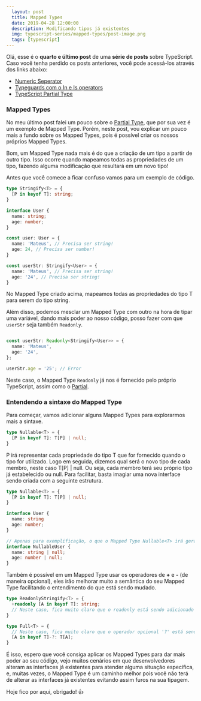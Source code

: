 ```yaml
---
  layout: post
  title: Mapped Types
  date: 2019-04-28 12:00:00
  description: Modificando tipos já existentes
  img: typescript-series/mapped-types/post-image.png
  tags: [typescript] 
---
```


Olá, esse é o **quarto e último post** de uma **série de posts** sobre TypeScript.
Caso você tenha perdido os posts anteriores, você pode acessá-los através dos links abaixo:
  * [Numeric Seperator](/typescript-numeric-separator)  
  * [Typeguards com o In e Is operators](/typescript-typeguards-in-is/)
  * [TypeScript Partial Type](/typescript-partial-type/)


### Mapped Types

No meu último post falei um pouco sobre o [Partial Type](/typescript-partial-type/), que por sua vez é um exemplo de Mapped Type. Porém, neste post, vou explicar um pouco mais a fundo sobre os Mapped Types, pois é possível criar os nossos próprios Mapped Types.

Bom, um Mapped Type nada mais é do que a criação de um tipo a partir de outro tipo. Isso ocorre quando mapeamos todas as propriedades de um tipo, fazendo alguma modificação que resultará em um novo tipo! 

Antes que você comece a ficar confuso vamos para um exemplo de código.

```typescript
type Stringify<T> = {
  [P in keyof T]: string;
}

interface User {
  name: string;
  age: number;
}

const user: User = {
  name: 'Mateus', // Precisa ser string!
  age: 24, // Precisa ser number!
}

const userStr: Stringify<User> = {
  name: 'Mateus', // Precisa ser string!
  age: '24', // Precisa ser string!
}
```

No Mapped Type criado acima, mapeamos todas as propriedades do tipo T para serem do tipo string.

Além disso, podemos mesclar um Mapped Type com outro na hora de tipar uma variável, dando mais poder ao nosso código, posso fazer com que `userStr` seja também `Readonly`.

```typescript

const userStr: Readonly<Stringify<User>> = {
  name: 'Mateus',
  age: '24',
};

userStr.age = '25'; // Error
```

Neste caso, o Mapped Type `Readonly` já nos é fornecido pelo próprio TypeScript, assim como o [Partial](/typescript-partial-type/).

### Entendendo a sintaxe do Mapped Type

Para começar, vamos adicionar alguns Mapped Types para explorarmos mais a sintaxe.

```typescript
type Nullable<T> = {
  [P in keyof T]: T[P] | null;
}
```

P irá representar cada propriedade do tipo T que for fornecido quando o tipo for utilizado. Logo em seguida, dizemos qual será o novo tipo de cada membro, neste caso T[P] | null. Ou seja, cada membro terá seu próprio tipo já estabelecido ou null.
Para facilitar, basta imagiar uma nova interface sendo criada com a seguinte estrutura.

```typescript
type Nullable<T> = {
  [P in keyof T]: T[P] | null;
}

interface User {
  name: string
  age: number;
}

// Apenas para exemplificação, o que o Mapped Type Nullable<T> irá gerar é equivalente a interface abaixo:
interface NullableUser {
  name: string | null;
  age: number | null;
}
```

Também é possível em um Mapped Type usar os operadores de **+** e **-** (de maneira opcional), eles irão melhorar muito a semântica do seu Mapped Type facilitando o entendimento do que está sendo mudado.

```typescript
type ReadonlyStringify<T> = {
  +readonly [A in keyof T]: string;
  // Neste caso, fica muito claro que o readonly está sendo adicionado ao tipo.
}

type Full<T> = {
  // Neste caso, fica muito claro que o operador opcional '?' está sendo removido.
  [A in keyof T]-?: T[A];
}
```

É isso, espero que você consiga aplicar os Mapped Types para dar mais poder ao seu código, vejo muitos cenários em que desenvolvedores alteram as interfaces já existentes para atender alguma situação específica, e, muitas vezes, o Mapped Type é um caminho melhor pois você não terá de alterar as interfaces já existentes evitando assim furos na sua tipagem.

Hoje fico por aqui, obrigado! :+1:
